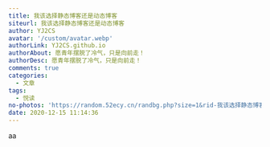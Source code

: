 ```yaml
---
title: 我该选择静态博客还是动态博客
siteurl: 我该选择静态博客还是动态博客
author: YJ2CS
avatar: '/custom/avatar.webp'
authorLink: YJ2CS.github.io
authorAbout: 愿青年摆脱了冷气，只是向前走！
authorDesc: 愿青年摆脱了冷气，只是向前走！
comments: true
categories:
  - 文章
tags:
  - 悦读
no-photos: 'https://random.52ecy.cn/randbg.php?size=1&rid-我该选择静态博客还是动态博客'
date: 2020-12-15 11:14:36
---
```


aa